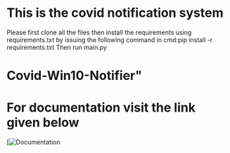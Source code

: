 # This is the covid notification system
Please first clone all the files then install the requirements using requirements.txt by issuing the following command in cmd:pip install -r requirements.txt
Then run main.py
# Covid-Win10-Notifier" 
# For documentation visit the link given below
[![Documentation]('covid-win10-notifier.netlify.app')
